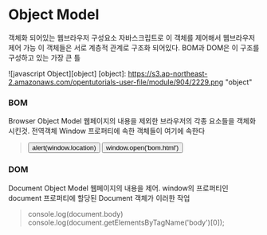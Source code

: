# Object Model

객체화 되어있는 웹브라우저 구성요소
자바스크립트로 이 객체를 제어해서 웹브라우저 제어 가능
이 객체들은 서로 계층적 관계로 구조화 되어있다.
BOM과 DOM은 이 구조를 구성하고 있는 가장 큰 틀

![javascript Object][object]
[object]: https://s3.ap-northeast-2.amazonaws.com/opentutorials-user-file/module/904/2229.png "object"

### BOM
Browser Object Model
웹페이지의 내용을 제외한 브라우저의 각종 요소들을 객체화시킨것.
전역객체 Window 프로퍼티에 속한 객체들이 여기에 속한다

> <body>
>   <input type ="button" onclick="alert(window.location)" value="alert(window.location)">
>   <input type="button" onclick="window.open('bom.html')" value="window.open('bom.html')"
> </body>
>

### DOM
Document Object Model
웹페이지의 내용을 제어.
window의 프로퍼티인 document 프로퍼티에 할당된
Document 객체가 이러한 작업

> console.log(document.body)
> console.log(document.getElementsByTagName('body')[0]);
